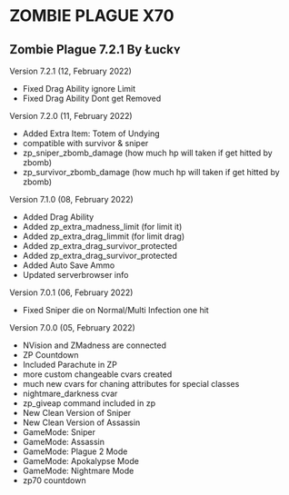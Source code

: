 # ZOMBIE PLAGUE X70
Zombie Plague 7.2.1
By Łuckʏ
-------------------------
Version 7.2.1 (12, February 2022)
* Fixed Drag Ability ignore Limit
* Fixed Drag Ability Dont get Removed

Version 7.2.0 (11, February 2022)
* Added Extra Item: Totem of Undying
* compatible with survivor & sniper
* zp_sniper_zbomb_damage (how much hp will taken if get hitted by zbomb)
* zp_survivor_zbomb_damage (how much hp will taken if get hitted by zbomb)

Version 7.1.0 (08, February 2022)
* Added Drag Ability
* Added zp_extra_madness_limit <amout> (for limit it)
* Added zp_extra_drag_limmit <amout> (for limit drag)
* Added zp_extra_drag_survivor_protected 
* Added zp_extra_drag_survivor_protected 
* Added Auto Save Ammo
* Updated serverbrowser info

Version 7.0.1 (06, February 2022)
* Fixed Sniper die on Normal/Multi Infection one hit

Version 7.0.0 (05, February 2022)
* NVision and ZMadness are connected
* ZP Countdown
* Included Parachute in ZP
* more custom changeable cvars created
* much new cvars for chaning attributes for special classes
* nightmare_darkness cvar
* zp_giveap command included in zp
* New Clean Version of Sniper
* New Clean Version of Assassin
* GameMode: Sniper
* GameMode: Assassin
* GameMode: Plague 2 Mode
* GameMode: Apokalypse Mode
* GameMode: Nightmare Mode
* zp70 countdown
